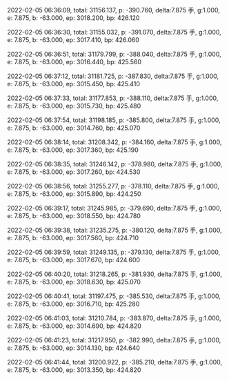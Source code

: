 2022-02-05 06:36:09, total: 31156.137, p: -390.760, delta:7.875 手, g:1.000, e: 7.875, b: -63.000, ep: 3018.200, bp: 426.120

2022-02-05 06:36:30, total: 31155.032, p: -391.070, delta:7.875 手, g:1.000, e: 7.875, b: -63.000, ep: 3017.410, bp: 426.060

2022-02-05 06:36:51, total: 31179.799, p: -388.040, delta:7.875 手, g:1.000, e: 7.875, b: -63.000, ep: 3016.440, bp: 425.560

2022-02-05 06:37:12, total: 31181.725, p: -387.830, delta:7.875 手, g:1.000, e: 7.875, b: -63.000, ep: 3015.450, bp: 425.410

2022-02-05 06:37:33, total: 31177.853, p: -388.110, delta:7.875 手, g:1.000, e: 7.875, b: -63.000, ep: 3015.730, bp: 425.480

2022-02-05 06:37:54, total: 31198.185, p: -385.800, delta:7.875 手, g:1.000, e: 7.875, b: -63.000, ep: 3014.760, bp: 425.070

2022-02-05 06:38:14, total: 31208.342, p: -384.160, delta:7.875 手, g:1.000, e: 7.875, b: -63.000, ep: 3017.360, bp: 425.190

2022-02-05 06:38:35, total: 31246.142, p: -378.980, delta:7.875 手, g:1.000, e: 7.875, b: -63.000, ep: 3017.260, bp: 424.530

2022-02-05 06:38:56, total: 31255.277, p: -378.110, delta:7.875 手, g:1.000, e: 7.875, b: -63.000, ep: 3015.890, bp: 424.250

2022-02-05 06:39:17, total: 31245.985, p: -379.690, delta:7.875 手, g:1.000, e: 7.875, b: -63.000, ep: 3018.550, bp: 424.780

2022-02-05 06:39:38, total: 31235.275, p: -380.120, delta:7.875 手, g:1.000, e: 7.875, b: -63.000, ep: 3017.560, bp: 424.710

2022-02-05 06:39:59, total: 31249.135, p: -379.130, delta:7.875 手, g:1.000, e: 7.875, b: -63.000, ep: 3017.670, bp: 424.600

2022-02-05 06:40:20, total: 31218.265, p: -381.930, delta:7.875 手, g:1.000, e: 7.875, b: -63.000, ep: 3018.630, bp: 425.070

2022-02-05 06:40:41, total: 31197.475, p: -385.530, delta:7.875 手, g:1.000, e: 7.875, b: -63.000, ep: 3016.710, bp: 425.280

2022-02-05 06:41:03, total: 31210.784, p: -383.870, delta:7.875 手, g:1.000, e: 7.875, b: -63.000, ep: 3014.690, bp: 424.820

2022-02-05 06:41:23, total: 31217.950, p: -382.990, delta:7.875 手, g:1.000, e: 7.875, b: -63.000, ep: 3014.130, bp: 424.640

2022-02-05 06:41:44, total: 31200.922, p: -385.210, delta:7.875 手, g:1.000, e: 7.875, b: -63.000, ep: 3013.350, bp: 424.820